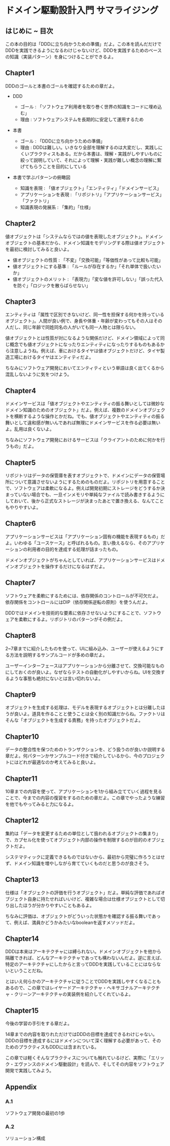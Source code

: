 # ドメイン駆動設計入門 サマライジング

## はじめに ~ 目次

この本の目的は「DDDに立ち向かうための準備」だよ。この本を読んだだけでDDDを実践できるようになるわけじゃないけど、DDDを実践するためのベースの知識（実装パターン）を身につけることができるよ。

## Chapter1

DDDのゴールと本書のゴールを確認するための章だよ。

- DDD
  - ゴール : 「ソフトウェア利用者を取り巻く世界の知識をコードに埋め込む」
  - 理由 : ソフトウェアシステムを長期的に安定して運用するため
- 本書
  - ゴール : 「DDDに立ち向かうための準備」
  - 理由 : DDDは難しい。いきなり全部を理解するのは大変だし、実践しにくいプラクティスもある。だから本書は、理解・実践がしやすいものに絞って説明していて、それによって理解・実践が難しい概念の理解に繋げてもらうことを目的にしている

- 本書で学ぶパターンの俯瞰図
  - 知識を表現 : 「値オブジェクト」「エンティティ」「ドメインサービス」
  - アプリケーションを表現 : 「リポジトリ」「アプリケーションサービス」「ファクトリ」
  - 知識表現の発展系 : 「集約」「仕様」

## Chapter2

値オブジェクトは「システムならではの値を表現したオブジェクト」。ドメインオブジェクトの基本だから、ドメイン知識をモデリングする際は値オブジェクトを最初に検討してみると良いよ。

- 値オブジェクトの性質 : 「不変」「交換可能」「等価性があって比較も可能」
- 値オブジェクトにする基準 : 「ルールが存在するか」「それ単体で扱いたいか」
- 値オブジェクトのメリット : 「表現力」「変な値を許可しない」「誤った代入を防ぐ」「ロジックを散らばらせない」

## Chapter3

エンティティは「属性で区別できないけど、同一性を担保する何かを持っているオブジェクト」。人間が良い例で、身長や体重・年齢が変わってもその人はその人だし、同じ年齢で同姓同名の人がいても同一人物とは限らない。

値オブジェクトとは性質が対になるような関係だけど、ドメイン領域によって同じ概念でも値オブジェクトになったりエンティティになったりするものもあるから注意しようね。例えば、車におけるタイヤは値オブジェクトだけど、タイヤ製造工場におけるタイヤはエンティティだよ。

ちなみにソフトウェア開発においてエンティティという単語は良く出てくるから混乱しないように気をつけよう。

## Chapter4

ドメインサービスは「値オブジェクトやエンティティの振る舞いとしては微妙なドメイン知識のためのオブジェクト」だよ。例えば、複数のドメインオブジェクトを横断するような操作とかだね。でも、値オブジェクトやエンティティの振る舞いとして違和感が無いんであれば無理にドメインサービスを作る必要は無いよ。乱用は良くないよ。

ちなみにソフトウェア開発におけるサービスは「クライアントのために何かを行うもの」だよ。

## Chapter5

リポジトリはデータの保管庫を表すオブジェクトで、ドメインにデータの保管場所について意識させないようにするためのものだよ。リポジトリを用意することで、ソフトウェアは柔軟になるよ。例えば開発初期にストレージをどうするか決まっていない場合でも、一旦インメモリや単純なファイルで読み書きするようにしておいて、後から正式なストレージが決まったあとで置き換える、なんてこともやりやすいよ。

## Chapter6

アプリケーションサービスは「アプリケーション固有の機能を表現するもの」だよ。いわゆる「ユースケース」と呼ばれるもの。言い換えるなら、そのアプリケーションの利用者の目的を達成する処理が詰まったもの。

ドメインオブジェクトがちゃんとしていれば、アプリケーションサービスはドメインオブジェクトを操作するだけになるはずだよ。

## Chapter7

ソフトウェアを柔軟にするためには、依存関係のコントロールが不可欠だよ。依存関係をコントロールにはDIP（依存関係逆転の原則）を使うんだよ。

DDDではドメインを技術的な要素に依存させないようにすることで、ソフトウェアを柔軟にするよ。リポジトリのパターンがその例だよ。

## Chapter8

2~7章までに紹介したものを使って、UIに組み込み、ユーザーが使えるようにする方法を説明するサンプルコードが多めの章だよ。

ユーザーインターフェースはアプリケーションから分離させて、交換可能なものにしておくのが良いよ。なぜならテストの自動化がしやすいからね。UIを交換するような事態も絶対にないとは言い切れないよ。

## Chapter9

オブジェクトを生成する処理は、モデルを表現するオブジェクトとは分離したほうが良いよ。道具を作ることと使うことは全く別の知識だからね。ファクトリはそんな「オブジェクトを生成する責務」を持ったオブジェクトだよ。

## Chapter10

データの整合性を保つためのトランザクションを、どう扱うのが良いか説明する章だよ。何パターンかサンプルコード付きで紹介しているから、今のプロジェクトにはどれが最適なのか考えてみると良いよ。

## Chapter11

10章までの内容を使って、アプリケーションを1から組み立てていく過程を見ることで、今までの内容の復習をするのための章だよ。この章でやったような練習を他でもやってみると力になるよ。

## Chapter12

集約は「データを変更するための単位として扱われるオブジェクトの集まり」で、カプセル化を使ってオブジェクト内部の操作を制限するのが目的のオブジェクトだよ。

システマティックに定義できるものではないから、最初から完璧に作ろうとはせず、ドメイン知識を増やしながら育てていくものだと思うのが良さそう。

## Chapter13

仕様は「オブジェクトの評価を行うオブジェクト」だよ。単純な評価であればオブジェクト自身に持たせればいいけど、複雑な場合は仕様オブジェクトとして切り出したほうが分かりやすいこともあるよ。

ちなみに評価は、オブジェクトがどういった状態かを確認する振る舞いであって、例えば、満員かどうかみたいなbooleanを返すメソッドだよ。

## Chapter14

DDDは本来はアーキテクチャには縛られない。ドメインオブジェクトを他から隔離できれば、どんなアーキテクチャであっても構わないんだよ。逆に言えば、特定のアーキテクチャにしたからと言ってDDDを実践していることにはならないということだね。

とはいえ何らかのアーキテクチャに従うことでDDDを実践しやすくなることもあるので、この章ではレイヤードアーキテクチャ・ヘキサゴナルアーキテクチャ・クリーンアーキテクチャの実装例を紹介してくれているよ。

## Chapter15

今後の学習の手引をする章だよ。

14章までの内容を取りれただけではDDDの目標を達成できるわけじゃない。DDDの目標を達成するにはドメインについて深く理解する必要があって、そのためのプラクティスもDDDには含まれている。

この章では軽くそんなプラクティスについても触れているけど、実際に「エリック・エヴァンスのドメイン駆動設計」を読んで、そしてその内容をソフトウェア開発で実践してみよう。

## Appendix

### A.1

ソフトウェア開発の最初の1歩

### A.2

ソリューション構成
